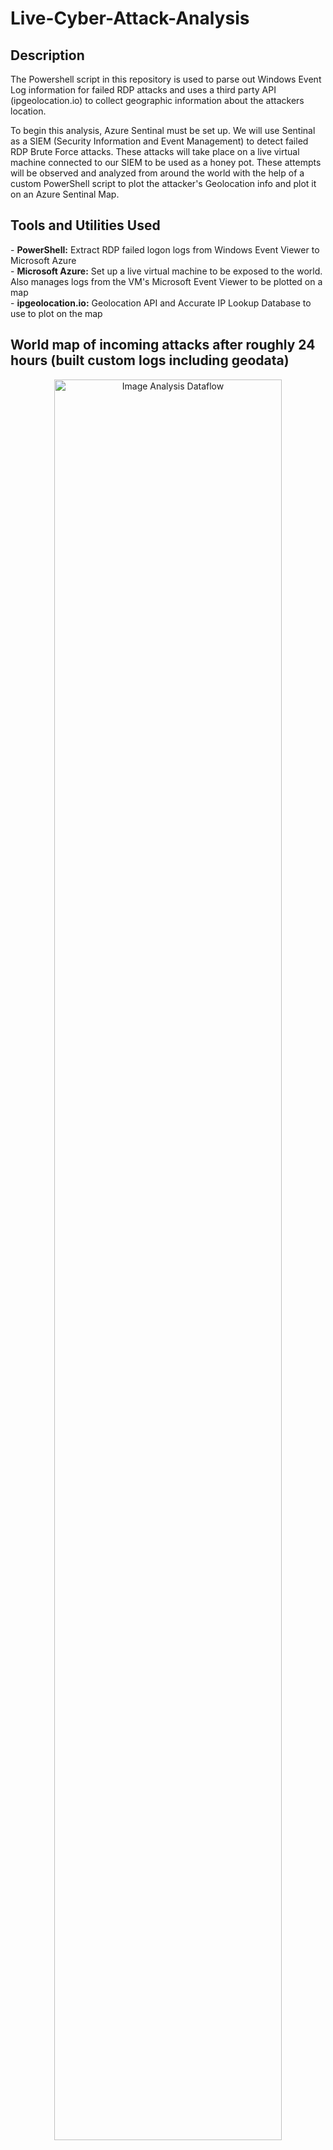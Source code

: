<h1>Live-Cyber-Attack-Analysis</h1>

<h2>Description</h2>
The Powershell script in this repository is used to parse out Windows Event Log information for failed RDP attacks and uses a third party API (ipgeolocation.io) to collect geographic information about the attackers location. <br>

To begin this analysis, Azure Sentinal must be set up. We will use Sentinal as a SIEM (Security Information and Event Management) to detect failed RDP Brute Force attacks. These attacks will take place on a live virtual machine connected to our SIEM to be used as a honey pot. These attempts will be observed and analyzed from around the world with the help of a custom PowerShell script to plot the attacker's Geolocation info and plot it on an Azure Sentinal Map. <br>

<h2>Tools and Utilities Used</h2>
- <b>PowerShell:</b> Extract RDP failed logon logs from Windows Event Viewer to Microsoft Azure 
<br />
- <b>Microsoft Azure:</b> Set up a live virtual machine to be exposed to the world. Also manages logs from the VM's Microsoft Event Viewer to be plotted on a map
<br />
- <b>ipgeolocation.io:</b> Geolocation API and Accurate IP Lookup Database to use to plot on the map
<br />

<h2>World map of incoming attacks after roughly 24 hours (built custom logs including geodata)</h2>

<p align="center">
<img src="https://i.imgur.com/VM30Z6x.png" height="85%" width="85%" alt="Image Analysis Dataflow"/>
</p>
